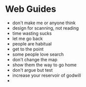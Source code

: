 # Web Guides

- don't make me or anyone think
- design for scanning, not reading
- time wasting sucks
- let me go back
- people are habitual
- get to the point
- some people love search
- don't change the map
- show them the way to go home
- don't argue but test
- increase your reservoir of godwill
- 
